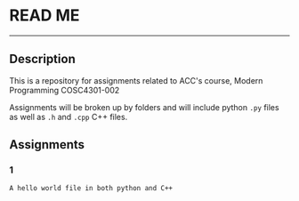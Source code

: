 # READ ME
---
## Description
This is a repository for assignments related to ACC's course, Modern Programming COSC4301-002

Assignments will be broken up by folders and will include python `.py` files as well as  `.h` and `.cpp` C++ files.

## Assignments
### 1
    A hello world file in both python and C++
